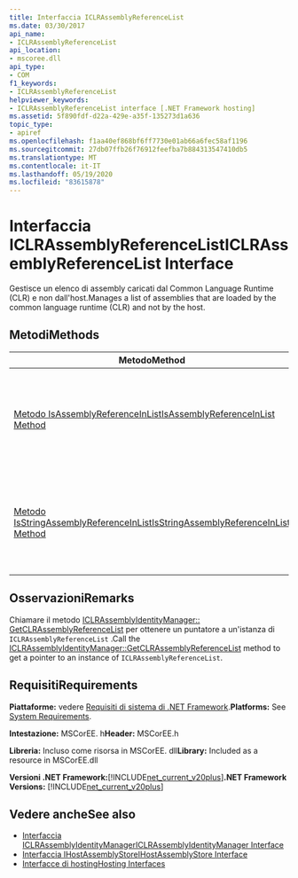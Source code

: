 ```yaml
---
title: Interfaccia ICLRAssemblyReferenceList
ms.date: 03/30/2017
api_name:
- ICLRAssemblyReferenceList
api_location:
- mscoree.dll
api_type:
- COM
f1_keywords:
- ICLRAssemblyReferenceList
helpviewer_keywords:
- ICLRAssemblyReferenceList interface [.NET Framework hosting]
ms.assetid: 5f890fdf-d22a-429e-a35f-135273d1a636
topic_type:
- apiref
ms.openlocfilehash: f1aa40ef868bf6ff7730e01ab66a6fec58af1196
ms.sourcegitcommit: 27db07ffb26f76912feefba7b884313547410db5
ms.translationtype: MT
ms.contentlocale: it-IT
ms.lasthandoff: 05/19/2020
ms.locfileid: "83615878"
---
```

# <a name="iclrassemblyreferencelist-interface"></a><span data-ttu-id="73cb3-102">Interfaccia ICLRAssemblyReferenceList</span><span class="sxs-lookup"><span data-stu-id="73cb3-102">ICLRAssemblyReferenceList Interface</span></span>
<span data-ttu-id="73cb3-103">Gestisce un elenco di assembly caricati dal Common Language Runtime (CLR) e non dall'host.</span><span class="sxs-lookup"><span data-stu-id="73cb3-103">Manages a list of assemblies that are loaded by the common language runtime (CLR) and not by the host.</span></span>  
  
## <a name="methods"></a><span data-ttu-id="73cb3-104">Metodi</span><span class="sxs-lookup"><span data-stu-id="73cb3-104">Methods</span></span>  
  
|<span data-ttu-id="73cb3-105">Metodo</span><span class="sxs-lookup"><span data-stu-id="73cb3-105">Method</span></span>|<span data-ttu-id="73cb3-106">Descrizione</span><span class="sxs-lookup"><span data-stu-id="73cb3-106">Description</span></span>|  
|------------|-----------------|  
|[<span data-ttu-id="73cb3-107">Metodo IsAssemblyReferenceInList</span><span class="sxs-lookup"><span data-stu-id="73cb3-107">IsAssemblyReferenceInList Method</span></span>](iclrassemblyreferencelist-isassemblyreferenceinlist-method.md)|<span data-ttu-id="73cb3-108">Ottiene un valore che indica se il puntatore fornito fa riferimento a un assembly presente nell'elenco.</span><span class="sxs-lookup"><span data-stu-id="73cb3-108">Gets a value that indicates whether the supplied pointer references an assembly in the list.</span></span>|  
|[<span data-ttu-id="73cb3-109">Metodo IsStringAssemblyReferenceInList</span><span class="sxs-lookup"><span data-stu-id="73cb3-109">IsStringAssemblyReferenceInList Method</span></span>](iclrassemblyreferencelist-isstringassemblyreferenceinlist-method.md)|<span data-ttu-id="73cb3-110">Ottiene un valore che indica se il nome fornito corrisponde al nome di un assembly nell'elenco.</span><span class="sxs-lookup"><span data-stu-id="73cb3-110">Gets a value that indicates whether the supplied name matches the name of an assembly in the list.</span></span>|  
  
## <a name="remarks"></a><span data-ttu-id="73cb3-111">Osservazioni</span><span class="sxs-lookup"><span data-stu-id="73cb3-111">Remarks</span></span>  
 <span data-ttu-id="73cb3-112">Chiamare il metodo [ICLRAssemblyIdentityManager:: GetCLRAssemblyReferenceList](iclrassemblyidentitymanager-getclrassemblyreferencelist-method.md) per ottenere un puntatore a un'istanza di `ICLRAssemblyReferenceList` .</span><span class="sxs-lookup"><span data-stu-id="73cb3-112">Call the [ICLRAssemblyIdentityManager::GetCLRAssemblyReferenceList](iclrassemblyidentitymanager-getclrassemblyreferencelist-method.md) method to get a pointer to an instance of `ICLRAssemblyReferenceList`.</span></span>  
  
## <a name="requirements"></a><span data-ttu-id="73cb3-113">Requisiti</span><span class="sxs-lookup"><span data-stu-id="73cb3-113">Requirements</span></span>  
 <span data-ttu-id="73cb3-114">**Piattaforme:** vedere [Requisiti di sistema di .NET Framework](../../get-started/system-requirements.md).</span><span class="sxs-lookup"><span data-stu-id="73cb3-114">**Platforms:** See [System Requirements](../../get-started/system-requirements.md).</span></span>  
  
 <span data-ttu-id="73cb3-115">**Intestazione:** MSCorEE. h</span><span class="sxs-lookup"><span data-stu-id="73cb3-115">**Header:** MSCorEE.h</span></span>  
  
 <span data-ttu-id="73cb3-116">**Libreria:** Incluso come risorsa in MSCorEE. dll</span><span class="sxs-lookup"><span data-stu-id="73cb3-116">**Library:** Included as a resource in MSCorEE.dll</span></span>  
  
 <span data-ttu-id="73cb3-117">**Versioni .NET Framework:**[!INCLUDE[net_current_v20plus](../../../../includes/net-current-v20plus-md.md)]</span><span class="sxs-lookup"><span data-stu-id="73cb3-117">**.NET Framework Versions:** [!INCLUDE[net_current_v20plus](../../../../includes/net-current-v20plus-md.md)]</span></span>  
  
## <a name="see-also"></a><span data-ttu-id="73cb3-118">Vedere anche</span><span class="sxs-lookup"><span data-stu-id="73cb3-118">See also</span></span>

- [<span data-ttu-id="73cb3-119">Interfaccia ICLRAssemblyIdentityManager</span><span class="sxs-lookup"><span data-stu-id="73cb3-119">ICLRAssemblyIdentityManager Interface</span></span>](iclrassemblyidentitymanager-interface.md)
- [<span data-ttu-id="73cb3-120">Interfaccia IHostAssemblyStore</span><span class="sxs-lookup"><span data-stu-id="73cb3-120">IHostAssemblyStore Interface</span></span>](ihostassemblystore-interface.md)
- [<span data-ttu-id="73cb3-121">Interfacce di hosting</span><span class="sxs-lookup"><span data-stu-id="73cb3-121">Hosting Interfaces</span></span>](hosting-interfaces.md)
